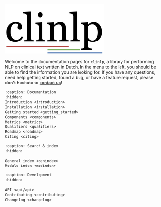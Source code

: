 ![clinlp logo](../../media/clinlp.png)

Welcome to the documentation pages for `clinlp`, a library for performing NLP on clinical text written in Dutch. In the menu to the left, you should be able to find the information you are looking for. If you have any questions, need help getting started, found a bug, or have a feature request, please don't hesitate to [contact us](https://clinlp.readthedocs.io/en/latest/contributing.html)!

```{toctree}
:caption: Documentation
:hidden:
Introduction <introduction>
Installation <installation>
Getting started <getting_started>
Components <components>
Metrics <metrics>
Qualifiers <qualifiers>
Roadmap <roadmap>
Citing <citing>
```

```{toctree}
:caption: Search & index
:hidden:

General index <genindex>
Module index <modindex>

```

```{toctree}
:caption: Development
:hidden:

API <api/api>
Contributing <contributing>
Changelog <changelog>
```

